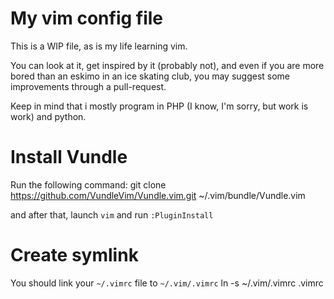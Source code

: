 # My vim config file

This is a WIP file, as is my life learning vim.

You can look at it, get inspired by it (probably not), and even if
you are more bored than an eskimo in an ice skating club, you may
suggest some improvements through a pull-request.

Keep in mind that i mostly program in PHP (I know, I'm sorry, but work
is work) and python.

# Install Vundle

Run the following command:
	git clone https://github.com/VundleVim/Vundle.vim.git ~/.vim/bundle/Vundle.vim

and after that, launch `vim` and run `:PluginInstall`

# Create symlink

You should link your `~/.vimrc` file to `~/.vim/.vimrc`
    ln -s ~/.vim/.vimrc .vimrc
